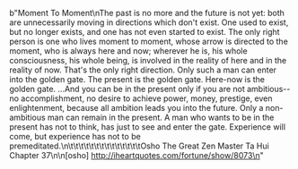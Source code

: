 b"Moment To Moment\nThe past is no more and the future is not yet: both are unnecessarily moving in directions which don't exist. One used to exist, but no longer exists, and one has not even started to exist. The only right person is one who lives moment to moment, whose arrow is directed to the moment, who is always here and now; wherever he is, his whole consciousness, his whole being, is involved in the reality of here and in the reality of now. That's the only right direction. Only such a man can enter into the golden gate. The present is the golden gate. Here-now is the golden gate. ...And you can be in the present only if you are not ambitious--no accomplishment, no desire to achieve power, money, prestige, even enlightenment, because all ambition leads you into the future. Only a non-ambitious man can remain in the present. A man who wants to be in the present has not to think, has just to see and enter the gate. Experience will come, but experience has not to be premeditated.\n\t\t\t\t\t\t\t\t\t\t\t\t\t\tOsho The Great Zen Master Ta Hui Chapter 37\n\n[osho] http://iheartquotes.com/fortune/show/8073\n"